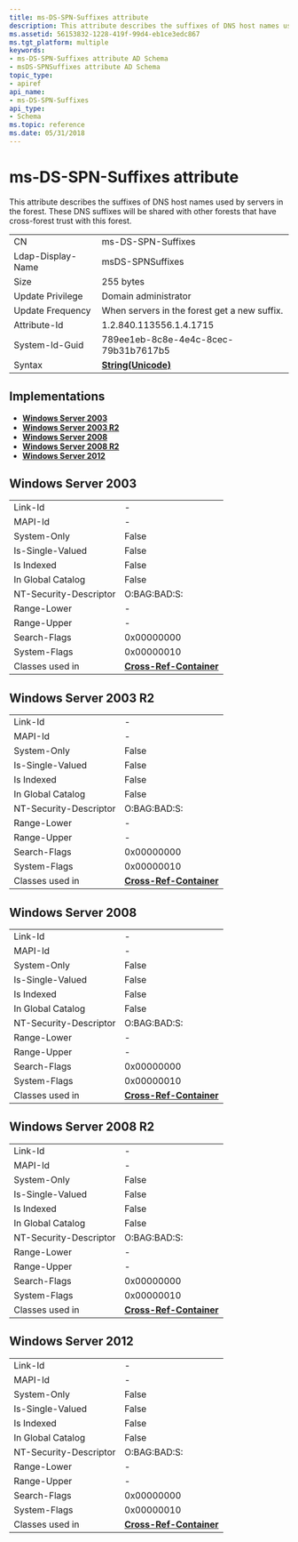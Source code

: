 ```yaml
---
title: ms-DS-SPN-Suffixes attribute
description: This attribute describes the suffixes of DNS host names used by servers in the forest. These DNS suffixes will be shared with other forests that have cross-forest trust with this forest.
ms.assetid: 56153832-1228-419f-99d4-eb1ce3edc867
ms.tgt_platform: multiple
keywords:
- ms-DS-SPN-Suffixes attribute AD Schema
- msDS-SPNSuffixes attribute AD Schema
topic_type:
- apiref
api_name:
- ms-DS-SPN-Suffixes
api_type:
- Schema
ms.topic: reference
ms.date: 05/31/2018
---
```


# ms-DS-SPN-Suffixes attribute

This attribute describes the suffixes of DNS host names used by servers in the forest. These DNS suffixes will be shared with other forests that have cross-forest trust with this forest.



|                   |                                              |
|-------------------|----------------------------------------------|
| CN                | ms-DS-SPN-Suffixes                           |
| Ldap-Display-Name | msDS-SPNSuffixes                             |
| Size              | 255 bytes                                    |
| Update Privilege  | Domain administrator                         |
| Update Frequency  | When servers in the forest get a new suffix. |
| Attribute-Id      | 1.2.840.113556.1.4.1715                      |
| System-Id-Guid    | 789ee1eb-8c8e-4e4c-8cec-79b31b7617b5         |
| Syntax            | [**String(Unicode)**](s-string-unicode.md)  |



## Implementations

-   [**Windows Server 2003**](#windows-server-2003)
-   [**Windows Server 2003 R2**](#windows-server-2003-r2)
-   [**Windows Server 2008**](#windows-server-2008)
-   [**Windows Server 2008 R2**](#windows-server-2008-r2)
-   [**Windows Server 2012**](#windows-server-2012)

## Windows Server 2003



|                        |                                                               |
|------------------------|---------------------------------------------------------------|
| Link-Id                | \-                                                            |
| MAPI-Id                | \-                                                            |
| System-Only            | False                                                         |
| Is-Single-Valued       | False                                                         |
| Is Indexed             | False                                                         |
| In Global Catalog      | False                                                         |
| NT-Security-Descriptor | O:BAG:BAD:S:                                                  |
| Range-Lower            | \-                                                            |
| Range-Upper            | \-                                                            |
| Search-Flags           | 0x00000000                                                    |
| System-Flags           | 0x00000010                                                    |
| Classes used in        | [**Cross-Ref-Container**](c-crossrefcontainer.md)<br/> |



## Windows Server 2003 R2



|                        |                                                               |
|------------------------|---------------------------------------------------------------|
| Link-Id                | \-                                                            |
| MAPI-Id                | \-                                                            |
| System-Only            | False                                                         |
| Is-Single-Valued       | False                                                         |
| Is Indexed             | False                                                         |
| In Global Catalog      | False                                                         |
| NT-Security-Descriptor | O:BAG:BAD:S:                                                  |
| Range-Lower            | \-                                                            |
| Range-Upper            | \-                                                            |
| Search-Flags           | 0x00000000                                                    |
| System-Flags           | 0x00000010                                                    |
| Classes used in        | [**Cross-Ref-Container**](c-crossrefcontainer.md)<br/> |



## Windows Server 2008



|                        |                                                               |
|------------------------|---------------------------------------------------------------|
| Link-Id                | \-                                                            |
| MAPI-Id                | \-                                                            |
| System-Only            | False                                                         |
| Is-Single-Valued       | False                                                         |
| Is Indexed             | False                                                         |
| In Global Catalog      | False                                                         |
| NT-Security-Descriptor | O:BAG:BAD:S:                                                  |
| Range-Lower            | \-                                                            |
| Range-Upper            | \-                                                            |
| Search-Flags           | 0x00000000                                                    |
| System-Flags           | 0x00000010                                                    |
| Classes used in        | [**Cross-Ref-Container**](c-crossrefcontainer.md)<br/> |



## Windows Server 2008 R2



|                        |                                                               |
|------------------------|---------------------------------------------------------------|
| Link-Id                | \-                                                            |
| MAPI-Id                | \-                                                            |
| System-Only            | False                                                         |
| Is-Single-Valued       | False                                                         |
| Is Indexed             | False                                                         |
| In Global Catalog      | False                                                         |
| NT-Security-Descriptor | O:BAG:BAD:S:                                                  |
| Range-Lower            | \-                                                            |
| Range-Upper            | \-                                                            |
| Search-Flags           | 0x00000000                                                    |
| System-Flags           | 0x00000010                                                    |
| Classes used in        | [**Cross-Ref-Container**](c-crossrefcontainer.md)<br/> |



## Windows Server 2012



|                        |                                                               |
|------------------------|---------------------------------------------------------------|
| Link-Id                | \-                                                            |
| MAPI-Id                | \-                                                            |
| System-Only            | False                                                         |
| Is-Single-Valued       | False                                                         |
| Is Indexed             | False                                                         |
| In Global Catalog      | False                                                         |
| NT-Security-Descriptor | O:BAG:BAD:S:                                                  |
| Range-Lower            | \-                                                            |
| Range-Upper            | \-                                                            |
| Search-Flags           | 0x00000000                                                    |
| System-Flags           | 0x00000010                                                    |
| Classes used in        | [**Cross-Ref-Container**](c-crossrefcontainer.md)<br/> |



 

 





